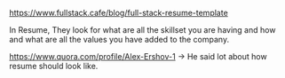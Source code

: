 https://www.fullstack.cafe/blog/full-stack-resume-template

In Resume, They look for what are all the skillset you are having and how and what are all the values you have added to the company.

https://www.quora.com/profile/Alex-Ershov-1 -> He said lot about how resume should look like.
